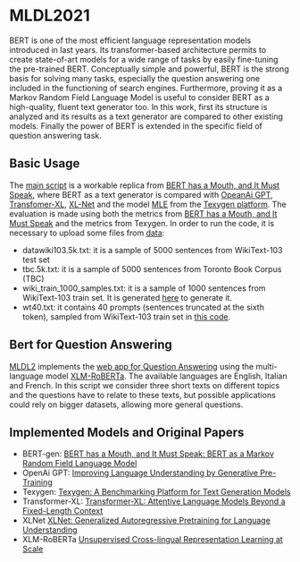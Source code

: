# MLDL2021

BERT is one of the most efficient language representation models introduced in last years. Its transformer-based architecture permits to create state-of-art models for a wide range of tasks by easily fine-tuning the pre-trained BERT.
Conceptually simple and powerful, BERT is the strong basis for solving many tasks, especially the question answering one included in the functioning of search engines.
Furthermore, proving it as a Markov Random Field Language Model is useful to consider BERT as a high-quality, fluent text generator too. In this work, first its structure is analyzed and its results as a text generator are compared to other existing models. Finally the power of BERT is extended in the specific field of question answering task.

## Basic Usage

The [main script](https://github.com/annalisad98/MLDL2021/blob/main/MLDLproject.ipynb) is a workable replica from [BERT has a Mouth, and It Must Speak](https://github.com/nyu-dl/bert-gen), where BERT as a text generator is compared with [OpeanAi GPT](https://github.com/huggingface/pytorch-openai-transformer-lm/tree/d848a49f718b75287e1bd0364803c41c6b1deef5), [Transfomer-XL](https://github.com/huggingface/transformers/tree/master/src/transformers/models/transfo_xl), [XL-Net](https://github.com/huggingface/transformers/tree/master/src/transformers/models/xlnet) and the model [MLE](https://github.com/geek-ai/Texygen/tree/master/models/mle) from the [Texygen platform](https://github.com/geek-ai/Texygen). The evaluation is made using both the metrics from [BERT has a Mouth, and It Must Speak](https://github.com/nyu-dl/bert-gen) and the metrics from Texygen.
In order to run the code, it is necessary to upload some files from [data](https://github.com/annalisad98/MLDL2021/tree/main/data):         
* datawiki103.5k.txt: it is a sample of 5000 sentences from WikiText-103 test set
* tbc.5k.txt: it is a sample of 5000 sentences from Toronto Book Corpus (TBC)
* wiki_train_1000_samples.txt: it is a sample of 1000 sentences from WikiText-103 train set. It is generated [here](https://github.com/annalisad98/MLDL2021/blob/main/file_gen/wiki1000sample.ipynb) to generate it.
* wt40.txt: it contains 40 prompts (sentences truncated at the sixth token), sampled from WikiText-103 train set in [this code](https://github.com/annalisad98/MLDL2021/blob/main/file_gen/wiki40prompts.ipynb).


## Bert for Question Answering
[MLDL2](https://github.com/annalisad98/MLDL2021/blob/main/MLDL2.ipynb) implements the [web app for Question Answering](https://d4ephv6bpz2b2gkf.anvil.app/6L3Z3ZV54XCQ2BF4DY7FJQBD) using the multi-language model [XLM-RoBERTa](https://github.com/huggingface/transformers/tree/master/src/transformers/models/xlm_roberta). The available languages are English, Italian and French. In this script we consider three short texts on different topics and the questions have to relate to these texts, but possible applications could rely on bigger datasets, allowing more general questions.

## Implemented Models and Original Papers
* BERT-gen: [BERT has a Mouth, and It Must Speak: BERT as a Markov Random Field Language Model](https://arxiv.org/abs/1902.04094)
* OpenAi GPT: [Improving Language Understanding by Generative Pre-Training](https://openai.com/blog/language-unsupervised/)
* Texygen: [Texygen: A Benchmarking Platform for Text Generation Models](https://arxiv.org/abs/1802.01886)
* Transformer-XL: [Transformer-XL: Attentive Language Models Beyond a Fixed-Length Context](https://arxiv.org/abs/1901.02860)
* XLNet [XLNet: Generalized Autoregressive Pretraining for Language Understanding](https://arxiv.org/abs/1906.08237)
* XLM-RoBERTa [Unsupervised Cross-lingual Representation Learning at Scale](https://arxiv.org/abs/1911.02116)
